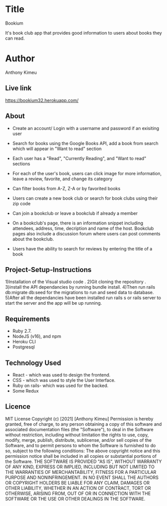 # Title #

 Bookium
 
 It's book club app that provides good information to users about books they can read.

 # Author #

  Anthony Kimeu
  
 ## Live link
 
 https://bookium32.herokuapp.com/
 
## About

 - Create an account/ Login with a username and password if an exisiting user

 - Search for books using the Google Books API, add a book from search which will appear in "Want to read" section

 - Each user has a "Read", "Currently Reading", and "Want to read" sections

 - For each of the user's book, users can click image for more information, leave a review, favorite, and change its category

 - Can filter books from A-Z, Z-A or by favorited books

 - Users can create a new book club or search for book clubs using their zip code

 - Can join a bookclub or leave a bookclub if already a member 

 - On a bookclub's page, there is an information snippet including attendees, address, time, decription and name of the host. Bookclub pages also include    a discussion forum where users can post comments about the bookclub.
 
  - Users have the ability to search for reviews by entering the title of a book
  
  ## Project-Setup-Instructions
1)Installation of the Visual studio code . 2)Git cloning the repository . 3)install the API dependancies by running bundle install. 4)Then run rails db:migrate db:seed for the migrations to run and seed data to database. 5)After all the dependancies have been installed run rails s or rails server to start the server and the app will be up running.



## Requirements

- Ruby 2.7. 
- NodeJS (v16), and npm
- Heroku CLI
- Postgresql


## Technology  Used

* React - which was used to design the frontend.
* CSS - which was used to style the User Interface.
* Ruby on rails- which was used for the backed.
* Some Redux

## Licence
MIT License
Copyright (c) [2021] [Anthony Kimeu]
Permission is hereby granted, free of charge, to any person obtaining a copy
of this software and associated documentation files (the "Software"), to deal
in the Software without restriction, including without limitation the rights
to use, copy, modify, merge, publish, distribute, sublicense, and/or sell
copies of the Software, and to permit persons to whom the Software is
furnished to do so, subject to the following conditions:
The above copyright notice and this permission notice shall be included in all
copies or substantial portions of the Software.
THE SOFTWARE IS PROVIDED "AS IS", WITHOUT WARRANTY OF ANY KIND, EXPRESS OR
IMPLIED, INCLUDING BUT NOT LIMITED TO THE WARRANTIES OF MERCHANTABILITY,
FITNESS FOR A PARTICULAR PURPOSE AND NONINFRINGEMENT. IN NO EVENT SHALL THE
AUTHORS OR COPYRIGHT HOLDERS BE LIABLE FOR ANY CLAIM, DAMAGES OR OTHER
LIABILITY, WHETHER IN AN ACTION OF CONTRACT, TORT OR OTHERWISE, ARISING FROM,
OUT OF OR IN CONNECTION WITH THE SOFTWARE OR THE USE OR OTHER DEALINGS IN THE
SOFTWARE.
